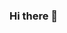 ### Hi there 👋

<!--
**cyclexuxu/cyclexuxu** is a ✨ _special_ ✨ repository because its `README.md` (this file) appears on your GitHub profile.

Here are some ideas to get you started:

- 🔭 I’m currently Computer Science MS student at Northeastern University 
- 🌱 I’m currently learning iOS and Android Development
- 👯 I’m seeking 2021 winter & summer & fall internship
- 🤔 I’m looking for help with ...
- 💬 Ask me about ...
- 📫 How to reach me: yuan.xu2@northeastern.edu
- 😄 Pronouns: ...
- ⚡ Fun fact: ...
-->

